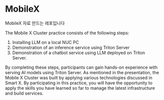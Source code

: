 # MobileX
MobileX 자료 만드는 레포입니다

The Mobile X Cluster practice consists of the following steps:


1. Installing LLM on a local NUC PC
2. Demonstration of an inference service using Triton Server
3. Demonstration of a chatbot service using LLM deployed on Triton Server.

By completing these steps, participants can gain hands-on experience with serving AI models using Triton Server.
As mentioned in the presentation, the Mobile X Cluster was built by applying various technologies discussed in Smart X. By participating in this practice, you will have the opportunity to apply the skills you have learned so far to manage the latest infrastructure and build services.
